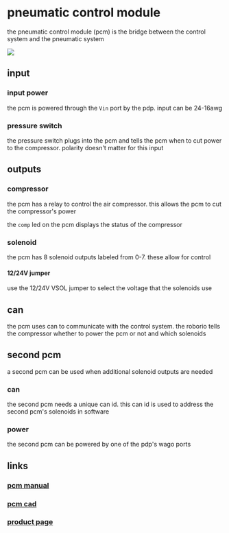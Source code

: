 # pneumatic control module

the pneumatic control module (pcm) is the bridge between the control system and the pneumatic system

![](https://www.vexrobotics.com/media/catalog/product/cache/1/image/9df78eab33525d08d6e5fb8d27136e95/2/1/217-4243.jpg)

## input

### input power

the pcm is powered through the `Vin` port by the pdp. input can be 24-16awg

### pressure switch

the pressure switch plugs into the pcm and tells the pcm when to cut power to the compressor. polarity doesn't matter for this input

## outputs

### compressor

the pcm has a relay to control the air compressor. this allows the pcm to cut the compressor's power

the `comp` led on the pcm displays the status of the compressor

### solenoid

the pcm has 8 solenoid outputs labeled from 0-7. these allow for control 

#### 12/24V jumper

use the 12/24V VSOL jumper to select the voltage that the solenoids use
 
## can

the pcm uses can to communicate with the control system. the roborio tells the compressor whether to power the pcm or not and which solenoids 

## second pcm

a second pcm can be used when additional solenoid outputs are needed

### can

the second pcm needs a unique can id. this can id is used to address the second pcm's solenoids in software

### power

the second pcm can be powered by one of the pdp's wago ports

## links

### [pcm manual](http://www.ctr-electronics.com/PCM%20User's%20Guide.pdf)
### [pcm cad](http://www.ctr-electronics.com/downloads/cad/PCM_CAD.zip)
### [product page](http://www.ctr-electronics.com/control-system/pcm.html)